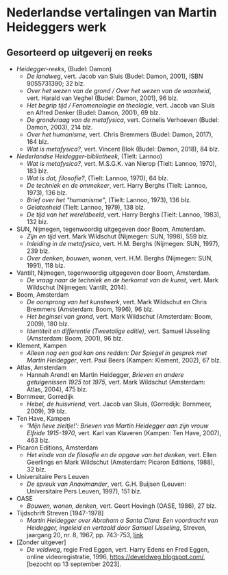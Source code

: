 # Nederlandse vertalingen van Martin Heideggers werk

## Gesorteerd op uitgeverij en reeks

- _Heidegger-reeks_, (Budel: Damon)
  - _De landweg_, vert. Jacob van Sluis (Budel: Damon, 2001), ISBN 9055731390; 32 blz.
  - _Over het wezen van de grond / Over het wezen van de waarheid_, vert. Harald van Veghel (Budel: Damon, 2001), 96 blz.
  - _Het begrip tijd / Fenomenologie en theologie_, vert. Jacob van Sluis en Alfred Denker (Budel: Damon, 2001), 69 blz.
  - _De grondvraag van de metafysica_, vert. Cornelis Verhoeven (Budel: Damon, 2003), 214 blz.
  - _Over het humanisme_, vert. Chris Bremmers (Budel: Damon, 2017), 164 blz.
  - _Wat is metafysica?_, vert. Vincent Blok (Budel: Damon, 2018), 84 blz.
- _Nederlandse Heidegger-bibliotheek_, (Tielt: Lannoo)
  - _Wat is metafysica?_, vert. M.S.G.K. van Nierop (Tielt: Lannoo, 1970), 183 blz.
  - _Wat is dat, filosofie?_, (Tielt: Lannoo, 1970), 64 blz.
  - _De techniek en de ommekeer_, vert. Harry Berghs (Tielt: Lannoo, 1973), 136 blz.
  - _Brief over het "humanisme"_, (Tielt: Lannoo, 1973), 136 blz.
  - _Gelatenheid_ (Tielt: Lannoo, 1979), 138 blz.
  - _De tijd van het wereldbeeld_, vert. Harry Berghs (Tielt: Lannoo, 1983), 132 blz.
- SUN, Nijmegen, tegenwoordig uitgegeven door Boom, Amsterdam.
  - _Zijn en tijd_ vert. Mark Wildschut (Nijmegen: SUN, 1998), 559 blz.
  - _Inleiding in de metafysica_, vert. H.M. Berghs (Nijmegen: SUN, 1997), 239 blz.
  - _Over denken, bouwen, wonen_, vert. H.M. Berghs (Nijmegen: SUN, 1991), 118 blz.
- Vantilt, Nijmegen, tegenwoordig uitgegeven door Boom, Amsterdam.
  - _De vraag naar de techniek en de herkomst van de kunst_, vert. Mark Wildschut (Nijmegen: Vantilt, 2014).
- Boom, Amsterdam
  - _De oorsprong van het kunstwerk_, vert. Mark Wildschut en Chris Bremmers (Amsterdam: Boom, 1996), 96 blz.
  - _Het beginsel van grond_, vert. Mark Wildschut (Amsterdam: Boom, 2009), 180 blz.
  - _Identiteit en differentie (Tweetalige editie)_, vert. Samuel IJsseling (Amsterdam: Boom, 2001), 96 blz.
- Klement, Kampen
  - _Alleen nog een god kan ons redden: Der Spiegel in gesprek met Martin Heidegger_, vert. Paul Beers (Kampen: Klement, 2002), 67 blz.
- Atlas, Amsterdam
  - Hannah Arendt en Martin Heidegger, _Brieven en andere getuigenissen 1925 tot 1975_, vert. Mark Wildschut (Amsterdam: Atlas, 2004), 475 blz.
- Bornmeer, Gorredijk
  - _Hebel, de huisvriend_, vert. Jacob van Sluis, (Gorredijk: Bornmeer, 2009), 39 blz.
- Ten Have, Kampen
  - _'Mijn lieve zieltje!': Brieven van Martin Heidegger aan zijn vrouw Elfride 1915-1970_, vert. Karl van Klaveren (Kampen: Ten Have, 2007), 463 blz.
- Picaron Editions, Amsterdam
  - _Het einde van de filosofie en de opgave van het denken_, vert. Ellen Geerlings en Mark Wildschut (Amsterdam: Picaron Editions, 1988), 32 blz.
- Universitaire Pers Leuven
  - _De spreuk van Anaximander_, vert. G.H. Buijsen (Leuven: Universitaire Pers Leuven, 1997), 151 blz.
- OASE
  - _Bouwen, wonen, denken_, vert. Geert Hovingh (OASE, 1986), 27 blz.
- Tijdschrift Streven \[1947-1978\]
  - _Martin Heidegger over Abraham a Santa Clara: Een voordracht van Heidegger, ingeleid en vertaald door Samuel IJsseling_, Streven, jaargang 20, nr. 8, 1967, pp. 743-753, [link](https://www.dbnl.org/tekst/_str005196601_01/_str005196601_01_0102.php)
- \[Zonder uitgever\]
  - _De veldweg_, regie Fred Eggen, vert. Harry Edens en Fred Eggen, online videoregistratie, 1996, https://develdweg.blogspot.com/, \[bezocht op 13 september 2023\].

